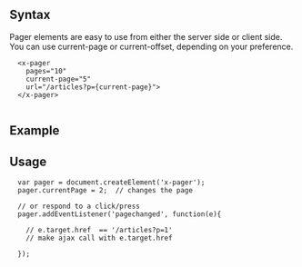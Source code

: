 
## Syntax

Pager elements are easy to use from either the server side or client side.  You can use current-page or current-offset, depending on your preference.

```
  <x-pager
    pages="10" 
    current-page="5"
    url="/articles?p={current-page}">
  </x-pager>
  
```

## Example

<x-pager
  pages="10" 
  current-page="5"
  url="/articles?p={current-page}">
</x-pager>


## Usage

```
  var pager = document.createElement('x-pager');
  pager.currentPage = 2;  // changes the page

  // or respond to a click/press
  pager.addEventListener('pagechanged', function(e){

    // e.target.href  == '/articles?p=1'
    // make ajax call with e.target.href

  });

```



